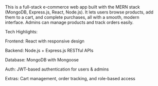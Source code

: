 This is a full-stack e-commerce web app built with the MERN stack (MongoDB, Express.js, React, Node.js). It lets users browse products, add them to a cart, and complete purchases, all with a smooth, modern interface. Admins can manage products and track orders easily.

Tech Highlights:

Frontend: React with responsive design

Backend: Node.js + Express.js RESTful APIs

Database: MongoDB with Mongoose

Auth: JWT-based authentication for users & admins

Extras: Cart management, order tracking, and role-based access
